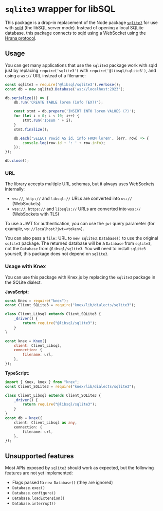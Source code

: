 # `sqlite3` wrapper for libSQL

This package is a drop-in replacement of the Node package [`sqlite3`](https://www.npmjs.com/package/sqlite3) for use with [sqld](https://github.com/libsql/sqld) (the libSQL server mode). Instead of opening a local SQLite database, this package connects to sqld using a WebSocket using the [Hrana protocol](https://github.com/libsql/hrana-client-ts).

## Usage

You can get many applications that use the `sqlite3` package work with sqld just by replacing `require('sqlite3')` with `require('@libsql/sqlite3')`, and using a `ws://` URL instead of a filename:

```javascript
const sqlite3 = require('@libsql/sqlite3').verbose();
const db = new sqlite3.Database('ws://localhost:2023');

db.serialize(() => {
    db.run('CREATE TABLE lorem (info TEXT)');

    const stmt = db.prepare('INSERT INTO lorem VALUES (?)');
    for (let i = 0; i < 10; i++) {
        stmt.run('Ipsum ' + i);
    }
    stmt.finalize();

    db.each('SELECT rowid AS id, info FROM lorem', (err, row) => {
        console.log(row.id + ': ' + row.info);
    });
});

db.close();
```

### URL

The library accepts multiple URL schemas, but it always uses WebSockets internally:

- `ws://`, `http://` and `libsql://` URLs are converted into `ws://` (WebSockets)
- `wss://`, `https://` and `libsqls://` URLs are converted into `wss://` (WebSockets with TLS)

To use a JWT for authentication, you can use the `jwt` query parameter (for example,
`ws://localhost?jwt=<token>`).

You can also pass a `file:` URL to `new sqlite3.Database()` to use the original `sqlite3` package. The returned database will be a `Database` from `sqlite3`, not the `Database` from `@libsql/sqlite3`. You will need to install `sqlite3` yourself, this package does not depend on `sqlite3`.

### Usage with Knex

You can use this package with Knex.js by replacing the `sqlite3` package in the SQLite dialect.

**JavaScript:**

```javascript
const Knex = require("knex");
const Client_SQLite3 = require("knex/lib/dialects/sqlite3");

class Client_Libsql extends Client_SQLite3 {
    _driver() {
        return require("@libsql/sqlite3");
    }
}

const knex = Knex({
    client: Client_Libsql,
    connection: {
        filename: url,
    },
});
```

**TypeScript:**

```typescript
import { Knex, knex } from "knex";
const Client_SQLite3 = require("knex/lib/dialects/sqlite3");

class Client_Libsql extends Client_SQLite3 {
    _driver() {
        return require("@libsql/sqlite3");
    }
}
const db = knex({
    client: Client_Libsql as any,
    connection: {
        filename: url,
    },
});
```

## Unsupported features

Most APIs exposed by `sqlite3` should work as expected, but the following features are not yet implemented:

- Flags passed to `new Database()` (they are ignored)
- `Database.exec()`
- `Database.configure()`
- `Database.loadExtension()`
- `Database.interrupt()`
